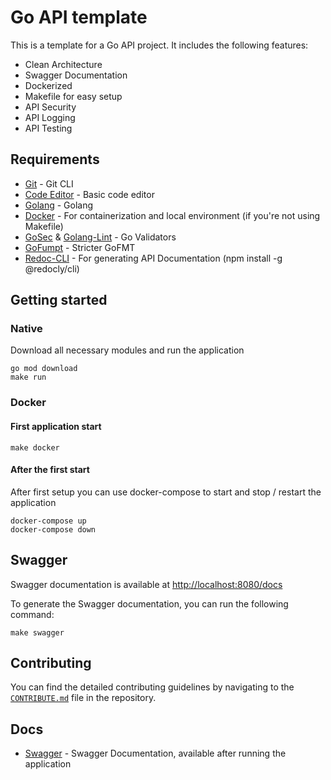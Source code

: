 # Go API template

This is a template for a Go API project. It includes the following features:

- Clean Architecture
- Swagger Documentation
- Dockerized
- Makefile for easy setup
- API Security
- API Logging
- API Testing

## Requirements

- [Git](https://git-scm.com/downloads) - Git CLI
- [Code Editor](https://code.visualstudio.com) - Basic code editor
- [Golang](https://go.dev) - Golang
- [Docker](https://docs.docker.com/get-docker/) - For containerization and local environment (if you're not using Makefile)
- [GoSec](https://github.com/securego/gosec) & [Golang-Lint](https://github.com/golangci/golangci-lint) - Go Validators
- [GoFumpt](https://github.com/mvdan/gofumpt) - Stricter GoFMT
- [Redoc-CLI](https://redocly.com/docs/redoc/deployment/cli) - For generating API Documentation (npm install -g @redocly/cli)

## Getting started

### Native

Download all necessary modules and run the application

```
go mod download
make run
```

### Docker

#### First application start

```
make docker
```

#### After the first start

After first setup you can use docker-compose to start and stop / restart the application

```
docker-compose up
docker-compose down
```

## Swagger

Swagger documentation is available at [http://localhost:8080/docs](http://localhost:8080/docs)

To generate the Swagger documentation, you can run the following command:

```
make swagger
```

## Contributing

You can find the detailed contributing guidelines by navigating to the [`CONTRIBUTE.md`](/CONTRIBUTE.md/) file in the repository.

## Docs

- [Swagger](http://localhost:8080/docs) - Swagger Documentation, available after running the application
